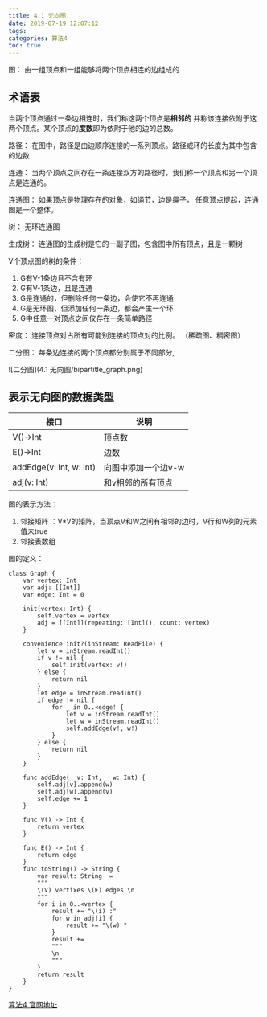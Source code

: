 ```yaml
---
title: 4.1 无向图
date: 2019-07-19 12:07:12
tags: 
categories: 算法4
toc: true
---
```


图： 由一组顶点和一组能够将两个顶点相连的边组成的

## 术语表

当两个顶点通过一条边相连时，我们称这两个顶点是**相邻的** 并称该连接依附于这两个顶点。某个顶点的**度数**即为依附于他的边的总数。

路径： 在图中，路径是由边顺序连接的一系列顶点。路径或环的长度为其中包含的边数

连通： 当两个顶点之间存在一条连接双方的路径时，我们称一个顶点和另一个顶点是连通的。

连通图： 如果顶点是物理存在的对象，如绳节，边是绳子， 任意顶点提起，连通图是一个整体。

树： 无环连通图

生成树： 连通图的生成树是它的一副子图，包含图中所有顶点，且是一颗树   

V个顶点图的树的条件：

1. G有V-1条边且不含有环
2. G有V-1条边，且是连通
3. G是连通的，但删除任何一条边，会使它不再连通
4. G是无环图，但添加任何一条边，都会产生一个环
5. G中任意一对顶点之间仅存在一条简单路径

密度： 连接顶点对占所有可能别连接的顶点对的比例。 （稀疏图、稠密图）

二分图： 每条边连接的两个顶点都分别属于不同部分,

![二分图](4.1 无向图/bipartitle_graph.png)

## 表示无向图的数据类型

|接口|说明|
|---|---|
|V()->Int|顶点数|
|E()->Int|边数|
|addEdge(v: Int, w: Int)|向图中添加一个边v-w|
|adj(v: Int)|和v相邻的所有顶点|

图的表示方法：

1. 邻接矩阵 ：V*V的矩阵，当顶点V和W之间有相邻的边时，V行和W列的元素值未true
2. 邻接表数组


图的定义：

```
class Graph {
	var vertex: Int
	var adj: [[Int]]
	var edge: Int = 0
	    
	init(vertex: Int) {
	    self.vertex = vertex
	    adj = [[Int]](repeating: [Int](), count: vertex)
	}
	    
	convenience init?(inStream: ReadFile) {
	    let v = inStream.readInt()
	    if v != nil {
	        self.init(vertex: v!)
	    } else {
	        return nil
	    }
	    let edge = inStream.readInt()
	    if edge != nil {
	        for _ in 0..<edge! {
	            let v = inStream.readInt()
	            let w = inStream.readInt()
	            self.addEdge(v!, w!)
	        }
	    } else {
	        return nil
	    }
	}
	    
	func addEdge(_ v: Int, _ w: Int) {
	    self.adj[v].append(w)
	    self.adj[w].append(v)
	    self.edge += 1
	}
	    
	func V() -> Int {
	    return vertex
	}
	    
	func E() -> Int {
	    return edge
	}
	func toString() -> String {
	    var result: String  =
	    """
	    \(V) vertixes \(E) edges \n
	    """
	    for i in 0..<vertex {
	        result += "\(i) :"
	        for w in adj[i] {
	            result += "\(w) "
	        }
	        result +=
	        """
	        \n
	        """
	    }
	    return result
	}
}
```




[算法4 官网地址](https://algs4.cs.princeton.edu/code/javadoc/)

